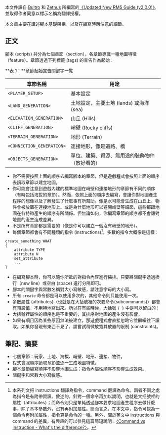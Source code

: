 <!--
世紀帝國 II 系列：《隨機地圖腳本指南》CH1: 語言
AOE II: RMSG CH1 - Language Reference
-->

本文件譯自 [Bultro] 和 [Zetnus] 所編寫的[《Updated New RMS Guide (v2.0.0)》][Guide]，並取得作者同意以標示名稱為翻譯授權。

[Guide]: http://aok.heavengames.com/cgi-bin/forums/display.cgi?action=ct&f=28,42485,0,365
[Bultro]: http://aok.heavengames.com/blacksmith/showprofile.php?author=Bultro
[Zetnus]: http://steamcommunity.com/id/zetnus

本文章主要在講述腳本基礎架構，以及在編寫時應注意的細節。

## 正文

腳本 (scripts) 共分為七個章節（section），各章節專職一種地圖特徵（feature）。章節透過下列標籤 (tags) 的宣告作為起始：

<div class="table"></div>

**表 1：**章節起始宣告關鍵字一覧

| 章節名稱                   | 用途 |
| ---                       | --- |
| `<PLAYER_SETUP>`          | 基本設定 |
| `<LAND_GENERATION>`       | 土地設定，主要土地 (lands) 或海洋 (sea) |
| `<ELEVATION_GENERATION>`  | 山丘 (Hills) |
| `<CLIFF_GENERATION>`      | 峭壁 (Rocky cliffs) |
| `<TERRAIN_GENERATION>`    | 地形 (Terrain) |
| `<CONNECTION_GENERATION>` | 連接地形，像是道路、橋 |
| `<OBJECTS_GENERATION>`    | 單位、建築、資源、無用途的裝飾物件（放好看的） |

<!--more-->

- 你不需要按照上面的順序去編寫腳本的章節，但是遊戲程式會按照上面的順序去讀取章節以建立地圖。
- 你可能會注意到遊戲內建的標準地圖在峭壁和連接地形的章節有不同的順序（有時包括海拔的章節）。然而，依照上面的順序去編寫，會讓你對地圖產生程序的想像以及了解發生了什麼事有所幫助。像是水可能會生成在山丘上、物件會被放置在連接地形上、或是為什麼地形可以避開峭壁等細節，這些都跟地圖在各特徵產生的順序有所關係。但無論如何，你編寫章節的順序都不會讓對地圖的產生造成差異。
- 不是所有章節都是需要的（像是你可以建立一個沒有峭壁的地形）。
- 每個章節都會有不同種類的指令 (instructions)[^instructions and command]，多數的指令大概像是這樣：

```text
create_something WHAT
{
    attribute TYPE
    attribute N
    set_attribute
    ...
}
```

- 在編寫腳本時，你可以隨你所欲的對指令內容進行縮排。只要將關鍵字透過換行（new line）或空白 (space) 進行分隔即可。
- 腳本的關鍵字與常數名稱對大小寫敏感，請注意字母的大小寫。
- 所有 `create` 命令都是可以使用多次的，其他命令則只能使用一次。
- 多數屬性 (attributes)（也就是在大括號裡的次要命令(subcommands)）都會有預設值，不用特地寫出來。所以在有些時候，大括號 `{ }` 中是可以留白的！
- 大括號裡屬性的順序也是不重要的，其排序對地圖的產生沒有影響。
- 如果有項目因為某些原因無法被建立，那遊戲程式會直接忽略它並繼續往下讀取。如果你發現有東西不見了，請嘗試稍微放寬其放置的限制 (constraints)。


## 筆記、摘要
- 七個章節：玩家、土地、海拔、峭壁、地形、連接、物件。
- 程式會照順序讀取章節並逐一生成地圖特徵。
- 腳本章節編寫順序不影響地圖生成；指令內屬性順序不影響生成效果。
- 關鍵字和常數大小寫敏感。

[^instructions and command]: 本系列文把 instructions 翻譯為指令，command 翻譯為命令。兩者不同之處為指令是有附帶資訊、敘述的，針對一個命令再加以說明，也就是大括號裡的屬性（attributes）；而命令則只是單純透過腳本要求地圖產生程序去做什麼事，除了基本參數外，沒有再附加屬性。簡而言之，在本文中，指令可視為一個命令再附加屬性，指令算是命令的一種。另外，關於英文中 instructions 與 command 的差異，有興趣的可以參見這篇簡短說明：[〈Command vs Instruction - What's the difference?〉](http://wikidiff.com/command/instruction)。
